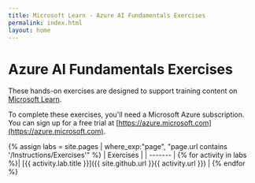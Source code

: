 ```yaml
---
title: Microsoft Learn - Azure AI Fundamentals Exercises
permalink: index.html
layout: home
---
```


# Azure AI Fundamentals Exercises

These hands-on exercises are designed to support training content on [Microsoft Learn](https://docs.microsoft.com/training/).

To complete these exercises, you'll need a Microsoft Azure subscription. You can sign up for a free trial at [https://azure.microsoft.com](https://azure.microsoft.com).

{% assign labs = site.pages | where_exp:"page", "page.url contains '/Instructions/Exercises'" %}
| Exercises |
| ------- | 
{% for activity in labs  %}| [{{ activity.lab.title }}]({{ site.github.url }}{{ activity.url }}) |
{% endfor %}
